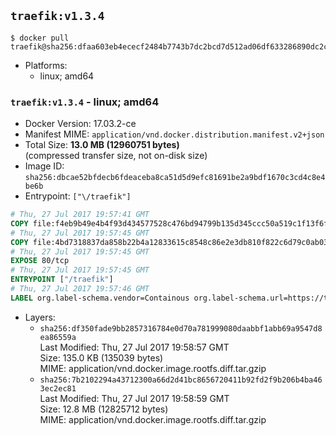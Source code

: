 ## `traefik:v1.3.4`

```console
$ docker pull traefik@sha256:dfaa603eb4ececf2484b7743b7dc2bcd7d512ad06df633286890dc2c9334d534
```

-	Platforms:
	-	linux; amd64

### `traefik:v1.3.4` - linux; amd64

-	Docker Version: 17.03.2-ce
-	Manifest MIME: `application/vnd.docker.distribution.manifest.v2+json`
-	Total Size: **13.0 MB (12960751 bytes)**  
	(compressed transfer size, not on-disk size)
-	Image ID: `sha256:dbcae52bfdecb6fdeaceba8ca51d5d9efc81691be2a9bdf1670c3cd4c8e4be6b`
-	Entrypoint: `["\/traefik"]`

```dockerfile
# Thu, 27 Jul 2017 19:57:41 GMT
COPY file:f4eb9b49e4b4f93d434577528c476bd94799b135d345ccc50a519c1f13f6f97a in /etc/ssl/certs/ 
# Thu, 27 Jul 2017 19:57:45 GMT
COPY file:4bd7318837da858b22b4a12833615c8548c86e2e3db810f822c6d79c0ab03fb0 in / 
# Thu, 27 Jul 2017 19:57:45 GMT
EXPOSE 80/tcp
# Thu, 27 Jul 2017 19:57:45 GMT
ENTRYPOINT ["/traefik"]
# Thu, 27 Jul 2017 19:57:46 GMT
LABEL org.label-schema.vendor=Containous org.label-schema.url=https://traefik.io org.label-schema.name=Traefik org.label-schema.description=A modern reverse-proxy org.label-schema.version=v1.3.4 org.label-schema.docker.schema-version=1.0
```

-	Layers:
	-	`sha256:df350fade9bb2857316784e0d70a781999080daabbf1abb69a9547d8ea86559a`  
		Last Modified: Thu, 27 Jul 2017 19:58:57 GMT  
		Size: 135.0 KB (135039 bytes)  
		MIME: application/vnd.docker.image.rootfs.diff.tar.gzip
	-	`sha256:7b2102294a43712300a66d2d41bc8656720411b92fd2f9b206b4ba463ec2ec81`  
		Last Modified: Thu, 27 Jul 2017 19:58:59 GMT  
		Size: 12.8 MB (12825712 bytes)  
		MIME: application/vnd.docker.image.rootfs.diff.tar.gzip
